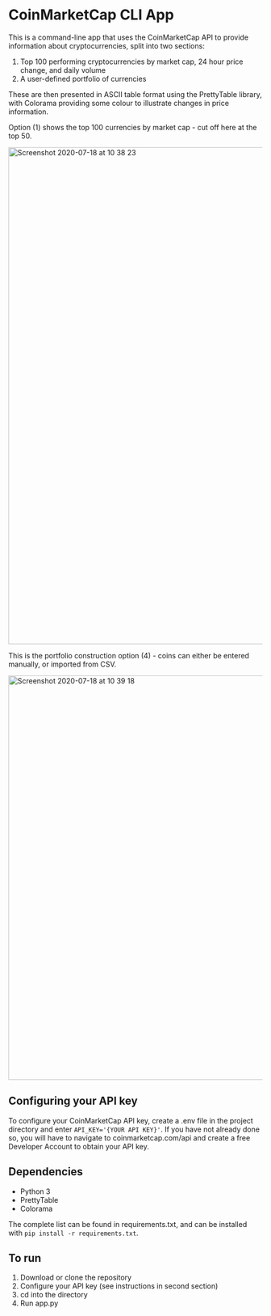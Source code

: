 # CoinMarketCap CLI App

This is a command-line app that uses the CoinMarketCap API to provide information about cryptocurrencies, split into two sections:
1. Top 100 performing cryptocurrencies by market cap, 24 hour price change, and daily volume
2. A user-defined portfolio of currencies

These are then presented in ASCII table format using the PrettyTable library, with Colorama providing some colour to illustrate changes in price information.

Option (1) shows the top 100 currencies by market cap - cut off here at the top 50. 

<img width="983" alt="Screenshot 2020-07-18 at 10 38 23" src="https://user-images.githubusercontent.com/40694097/87849931-4c836680-c8e4-11ea-8780-4e1692f8c826.png">

This is the portfolio construction option (4) - coins can either be entered manually, or imported from CSV. 

<img width="800" alt="Screenshot 2020-07-18 at 10 39 18" src="https://user-images.githubusercontent.com/40694097/87849944-63c25400-c8e4-11ea-8de1-82efa7a3dc56.png">

## Configuring your API key

To configure your CoinMarketCap API key, create a .env file in the project directory and enter `API_KEY='{YOUR API KEY}'`. 
If you have not already done so, you will have to navigate to coinmarketcap.com/api and create a free Developer Account to obtain your API key.

## Dependencies

- Python 3
- PrettyTable
- Colorama

The complete list can be found in requirements.txt, and can be installed with `pip install -r requirements.txt`.

## To run

1. Download or clone the repository
2. Configure your API key (see instructions in second section)
3. cd into the directory
4. Run app.py
